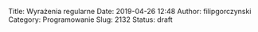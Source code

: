 Title: Wyrażenia regularne
Date: 2019-04-26 12:48
Author: filipgorczynski
Category: Programowanie
Slug: 2132
Status: draft


